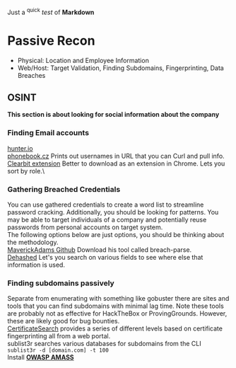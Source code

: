 Just a <sup>quick</sup> *test* of **Markdown**

# Passive Recon
- Physical: Location and Employee Information
- Web/Host: Target Validation, Finding Subdomains, Fingerprinting, Data Breaches

## OSINT
**This section is about looking for social information about the company**

### Finding Email accounts
[hunter.io](https://hunter.io)\
[phonebook.cz](https://phonebook.cz) Prints out usernames in URL that you can Curl and pull info.\
[Clearbit extension](https://clearbit.com/) Better to download as an extension in Chrome. Lets you sort by role.\

### Gathering Breached Credentials
You can use gathered credentials to create a word list to streamline password cracking. Additionally, you should be looking for patterns. You may be able to target individuals of a company and potentially reuse passwords from personal accounts on target system.\
The following options below are just options, you should be thinking about the methodology.\
[MaverickAdams Github](https://github.com/hmaverickadams) Download his tool called breach-parse.\
[Dehashed](https://dehashed.com/login) Let's you search on various fields to see where else that information is used.

### Finding subdomains passively
Separate from enumerating with something like gobuster there are sites and tools that you can find subdomains with minimal lag time. Note these tools are probably not as effective for HackTheBox or ProvingGrounds. However, these are likely good for bug bounties.\
[CertificateSearch](https://crt.sh) provides a series of different levels based on certificate fingerprinting all from a web portal.\
sublist3r searches various databases for subdomains from the CLI\
`sublist3r -d [domain.com] -t 100`\
Install [**OWASP AMASS**](https://github.com/OWASP/Amass)

